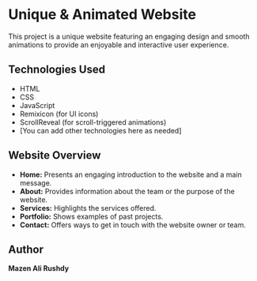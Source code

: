 # Unique & Animated Website

This project is a unique website featuring an engaging design and smooth animations to provide an enjoyable and interactive user experience.

## Technologies Used

- HTML
- CSS
- JavaScript
- Remixicon (for UI icons)
- ScrollReveal (for scroll-triggered animations)
- [You can add other technologies here as needed]

## Website Overview

- **Home:** Presents an engaging introduction to the website and a main message.
- **About:** Provides information about the team or the purpose of the website.
- **Services:** Highlights the services offered.
- **Portfolio:** Shows examples of past projects.
- **Contact:** Offers ways to get in touch with the website owner or team.

## Author

**Mazen Ali Rushdy**
